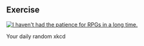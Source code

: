 ## Exercise
[![I haven't had the patience for RPGs in a long time.](https://imgs.xkcd.com/comics/exercise.png)](https://xkcd.com/189/ "I haven't had the patience for RPGs in a long time.")

Your daily random xkcd
